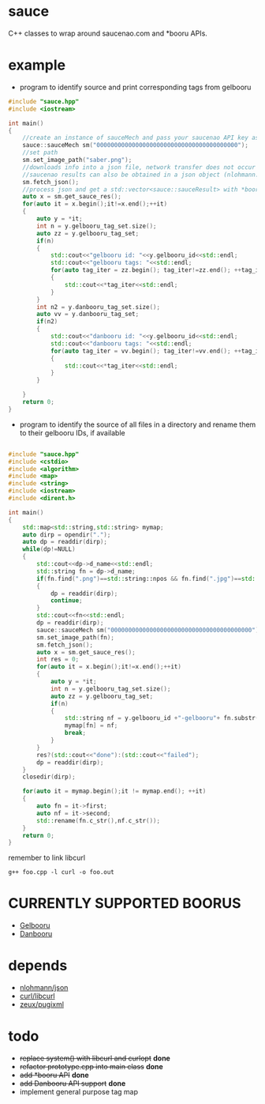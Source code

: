 # sauce
C++ classes to wrap around saucenao.com and \*booru APIs.

# example
- program to identify source and print corresponding tags from gelbooru
```c++
#include "sauce.hpp"
#include <iostream>

int main()
{
    //create an instance of sauceMech and pass your saucenao API key as the parameter   
    sauce::sauceMech sm("0000000000000000000000000000000000000000");
    //set path    
    sm.set_image_path("saber.png");
    //downloads info into a json file, network transfer does not occur if file already exists
    //saucenao results can also be obtained in a json object (nlohmann::json) with the sauceMech::get_json() function
    sm.fetch_json();
    //process json and get a std::vector<sauce::sauceResult> with *booru tag information, links and similarity percentage
    auto x = sm.get_sauce_res();
    for(auto it = x.begin();it!=x.end();++it)
    {
        auto y = *it;
        int n = y.gelbooru_tag_set.size();
        auto zz = y.gelbooru_tag_set;
        if(n)
        {
            std::cout<<"gelbooru id: "<<y.gelbooru_id<<std::endl;
            std::cout<<"gelbooru tags: "<<std::endl;
            for(auto tag_iter = zz.begin(); tag_iter!=zz.end(); ++tag_iter)
            {
                std::cout<<*tag_iter<<std::endl;
            }
        }
        int n2 = y.danbooru_tag_set.size();
        auto vv = y.danbooru_tag_set;
        if(n2)
        {
            std::cout<<"danbooru id: "<<y.gelbooru_id<<std::endl;
            std::cout<<"danbooru tags: "<<std::endl;
            for(auto tag_iter = vv.begin(); tag_iter!=vv.end(); ++tag_iter)
            {
                std::cout<<*tag_iter<<std::endl;
            }
        }

    }
    return 0;
}
```

- program to identify the source of all files in a directory and rename them to their gelbooru IDs, if available

```c++

#include "sauce.hpp"
#include <cstdio>
#include <algorithm>
#include <map>
#include <string>
#include <iostream>
#include <dirent.h>

int main()
{
    std::map<std::string,std::string> mymap;
    auto dirp = opendir(".");
    auto dp = readdir(dirp);
    while(dp!=NULL)
    {
        std::cout<<dp->d_name<<std::endl;
        std::string fn = dp->d_name;
        if(fn.find(".png")==std::string::npos && fn.find(".jpg")==std::string::npos)
        {
            dp = readdir(dirp);
            continue;
        }
        std::cout<<fn<<std::endl;
        dp = readdir(dirp);
        sauce::sauceMech sm("0000000000000000000000000000000000000000");
        sm.set_image_path(fn);
        sm.fetch_json();
        auto x = sm.get_sauce_res();
        int res = 0;
        for(auto it = x.begin();it!=x.end();++it)
        {
            auto y = *it;
            int n = y.gelbooru_tag_set.size();
            auto zz = y.gelbooru_tag_set;
            if(n)
            {
                std::string nf = y.gelbooru_id +"-gelbooru"+ fn.substr(fn.rfind("."));
                mymap[fn] = nf;
                break;
            }
        }
        res?(std::cout<<"done"):(std::cout<<"failed");
        dp = readdir(dirp);
    }   
    closedir(dirp);

    for(auto it = mymap.begin();it != mymap.end(); ++it)
    {
        auto fn = it->first;
        auto nf = it->second;
        std::rename(fn.c_str(),nf.c_str());
    }
    return 0;
}
```

remember to link libcurl

    g++ foo.cpp -l curl -o foo.out

# CURRENTLY SUPPORTED BOORUS
- [Gelbooru](https://gelbooru.com/)
- [Danbooru](https://danbooru.donmai.us/)

# depends
- [nlohmann/json](https://github.com/nlohmann/json)
- [curl/libcurl](https://github.com/curl/curl)
- [zeux/pugixml](https://github.com/zeux/pugixml)

# todo
- ~~replace system() with libcurl and curlopt~~ **done**
- ~~refactor prototype.cpp into main class~~ **done**
- ~~add \*booru API~~ **done**
- ~~add Danbooru API support~~ **done**
- implement general purpose tag map
